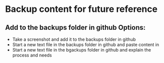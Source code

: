 # Backup content for future reference

## Add to the backups folder in github Options:

* Take a screenshot and add it to the backups folder in github
* Start a new text file in the backups folder in github and paste content in
* Start a new text file in the bgackups folder in github and explain the process and needs
